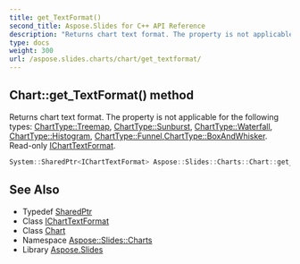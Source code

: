 ```yaml
---
title: get_TextFormat()
second_title: Aspose.Slides for C++ API Reference
description: "Returns chart text format. The property is not applicable for the following types: ChartType::Treemap, ChartType::Sunburst, ChartType::Waterfall, ChartType::Histogram, ChartType::Funnel,ChartType::BoxAndWhisker. Read-only IChartTextFormat."
type: docs
weight: 300
url: /aspose.slides.charts/chart/get_textformat/
---
```

## Chart::get_TextFormat() method


Returns chart text format. The property is not applicable for the following types: [ChartType::Treemap](../../charttype/), [ChartType::Sunburst](../../charttype/), [ChartType::Waterfall](../../charttype/), [ChartType::Histogram](../../charttype/), [ChartType::Funnel](../../charttype/),[ChartType::BoxAndWhisker](../../charttype/). Read-only [IChartTextFormat](../../icharttextformat/).

```cpp
System::SharedPtr<IChartTextFormat> Aspose::Slides::Charts::Chart::get_TextFormat() override
```

## See Also

* Typedef [SharedPtr](../../../system/sharedptr/)
* Class [IChartTextFormat](../../icharttextformat/)
* Class [Chart](../)
* Namespace [Aspose::Slides::Charts](../../)
* Library [Aspose.Slides](../../../)